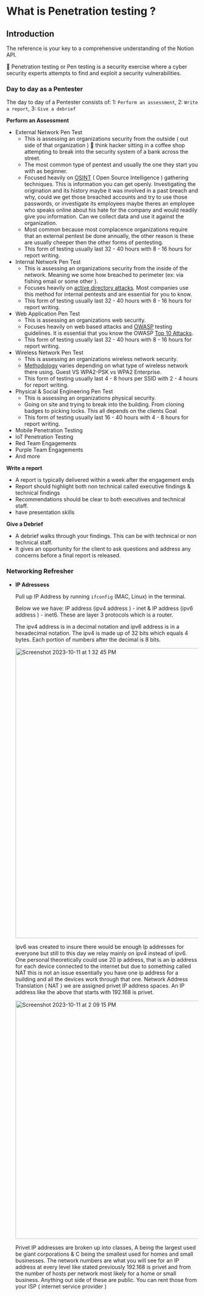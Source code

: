 # What is Penetration testing ?

## Introduction

The reference is your key to a comprehensive understanding of the Notion API.

<aside>
🤔 Penetration testing or Pen testing is a security exercise where a cyber security experts attempts to find and exploit a security vulnerabilities.

</aside>

### Day to day as a Pentester

The day to day of a Pentester consists of:
1: `Perform an assessment`, 
2: `Write a report`, 
3: `Give a debrief`  

**Perform an Assessment**

- External Network Pen Test
    - This is assessing an organizations security from the outside ( out side of that organization ) 🤔 think hacker sitting in a coffee shop attempting to break into the security system of a bank across the street.
    - The most common type of pentest and usually the one they start you with as beginner.
    - Focused heavily on [OSINT](https://www.sans.org/blog/what-is-open-source-intelligence/) ( Open Source Intelligence ) gathering techniques. This is information you can get openly. Investigating the origination and its history maybe it was involved in a past breach and why, could we get those breached accounts and try to use those passwords, or investigate its employees maybe theres an employee who speaks online about his hate for the company and would readily give you information. Can we collect data and use it against the organization.
    - Most common because most complacence organizations require that an external pentest be done annually, the other reason is these are usually cheeper then the other forms of pentesting.
    - This form of testing usually last 32 - 40 hours with 8 - 16 hours for report writing.
- Internal Network Pen Test
    - This is assessing an organizations security from the inside of the network. Meaning we some how breached to perimeter (ex: via fishing email or some other ).
    - Focuses heavily on [active directory attacks](https://book.hacktricks.xyz/windows-hardening/active-directory-methodology). Most companies use this method for internal pentests and are essential for you to know.
    - This form of testing usually last 32 - 40 hours with 8 - 16 hours for report writing.
- Web Application Pen Test
    - This is assessing an organizations web security.
    - Focuses heavily on web based attacks and [OWASP](https://github.com/OWASP/wstg) testing guidelines. It is essential that you know the OWASP [Top 10 Attacks](https://www.reflectiz.com/blog/owasp-top-ten-2023/).
    - This form of testing usually last 32 - 40 hours with 8 - 16 hours for report writing.
- Wireless Network Pen Test
    - This is assessing an organizations wireless network security.
    - [Methodology](https://imshewale.medium.com/complete-wifi-hacking-methodology-14d1f44715b7) varies depending on what type of wireless network there using. Guest
    VS WPA2-PSK vs WPA2 Enterprise.
    - This form of testing usually last 4 - 8 hours per SSID with 2 - 4 hours for report writing.
- Physical & Social Engineering Pen Test
    - This is assessing an organizations physical security.
    - Going on site and trying to break into the building. From cloning badges to picking locks. This all depends on the clients Goal
    - This form of testing usually last 16 - 40 hours with 4 - 8 hours for report writing.
- Mobile Penetration Testing
- loT Penetration Testing
- Red Team Engagements
- Purple Team Engagements
- And more

**Write a report**

- A report is typically delivered within a week after the engagement ends
- Report should highlight both non technical called executive findings & technical findings
- Recommendations should be clear to both executives and technical staff.
- have presentation skills

**Give a Debrief** 

- A debrief walks through your findings. This can be with technical or non technical staff.
- It gives an opportunity for the client to ask questions and address any concerns before a final report is released.

### Networking Refresher

- **IP Adressess**
    
    Pull up IP Address by running `ifconfig` (MAC, Linux) in the terminal. 
    
    Below we we have:  IP address (ipv4 address ) - inet & IP address (ipv6 address ) - inet6. These are layer 3 protocols which is a router.
    
    The ipv4 address is in a decimal notation and ipv6 address is in a hexadecimal notation. The ipv4 is made up of 32 bits which equals 4 bytes. Each portion of numbers after the decimal is 8 bits. 
    
    <img width="761" alt="Screenshot 2023-10-11 at 1 32 45 PM" src="https://github.com/jamalabd/PenetrationTesting-cheatsheet/assets/45414121/dbb6f975-40f2-4aae-82ba-feac0a3ec5d2">

    
    Ipv6 was created to insure there would be enough Ip addresses for everyone but still to this day we relay mainly on ipv4 instead of ipv6. One personal theoretically could use 20 ip address, that is an ip address for each device connected to the internet but due to something called NAT this is not an issue essentially you have one ip address for a building and all the devices work through that one. Network Address Translation ( NAT ) we are assigned privet IP address spaces. An IP address like the above that starts with 192.168 is privet. 
    
   <img width="625" alt="Screenshot 2023-10-11 at 2 09 15 PM" src="https://github.com/jamalabd/PenetrationTesting-cheatsheet/assets/45414121/8a237b1c-e2ab-48d7-9b43-38c62597227d">

    
    Privet IP addresses are broken up into classes, A being the largest used be giant corporations & C being the smallest used for homes and small businesses. The network numbers are what you will see for an IP address at every level like stated previously 192.168 is privet and from the number of hosts per network most likely for a home or small business. Anything out side of these are public. You can rent those from your ISP ( internet service provider )
